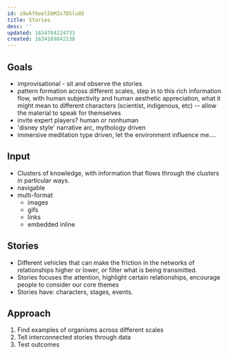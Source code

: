 ```yaml
---
id: s9wkf6eel5bM3s7DSlu85
title: Stories
desc: ''
updated: 1634784224733
created: 1634169842138
---
```


## Goals
- improvisational - sit and observe the stories
- pattern formation across different scales, step in to this rich information flow, with human subjectivity and human aesthetic appreciation, what it might mean to different characters (scientist, indigenous, etc) -- allow the material to speak for themselves
- invite expert players? human or nonhuman
- 'disney style' narrative arc, mythology driven
- immersive meditation type driven, let the environment influence me....
## Input 

- Clusters of knowledge, with information that flows through the clusters in particular ways.
- navigable
- multi-format
  - images
  - gifs
  - links
  - embedded inline
## Stories

- Different vehicles that can make the friction in the networks of relationships higher or lower, or filter what is being transmitted. 
- Stories focuses the attention, highlight certain relationships, encourage people to consider our core themes
- Stories have: characters, stages, events.

## Approach

1. Find examples of organisms across different scales 
2. Tell interconnected stories through data 
3. Test outcomes 

